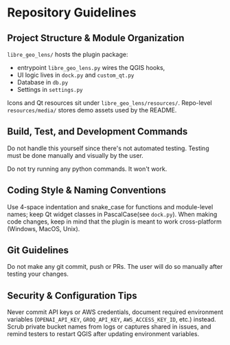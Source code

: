 # Repository Guidelines

## Project Structure & Module Organization

`libre_geo_lens/` hosts the plugin package:
- entrypoint `libre_geo_lens.py` wires the QGIS hooks,
- UI logic lives in `dock.py` and `custom_qt.py`
- Database in `db.py`
- Settings in `settings.py`

Icons and Qt resources sit under `libre_geo_lens/resources/`.
Repo-level `resources/media/` stores demo assets used by the README.

## Build, Test, and Development Commands
Do not handle this yourself since there's not automated testing. Testing must be done manually and visually by the user.

Do not try running any python commands. It won't work.

## Coding Style & Naming Conventions
Use 4-space indentation and snake_case for functions and module-level names; keep Qt widget classes in PascalCase(see `dock.py`).
When making code changes, keep in mind that the plugin is meant to work cross-platform (Windows, MacOS, Unix).

## Git Guidelines
Do not make any git commit, push or PRs. The user will do so manually after testing your changes.

## Security & Configuration Tips
Never commit API keys or AWS credentials, document required environment variables
(`OPENAI_API_KEY`, `GROQ_API_KEY`, `AWS_ACCESS_KEY_ID`, etc.) instead. Scrub private bucket names from logs or captures
shared in issues, and remind testers to restart QGIS after updating environment variables.
